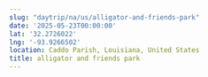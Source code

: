 ```yaml
---
slug: "daytrip/na/us/alligator-and-friends-park"
date: '2025-05-23T00:00:00'
lat: '32.2726022'
lng: '-93.9266502'
location: Caddo Parish, Louisiana, United States
title: alligator and friends park
---
```



